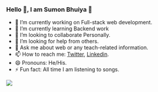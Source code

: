 ### Hello 🤝, I am Sumon Bhuiya 👋

- 🔭 I’m currently working on Full-stack web development.
- 🌱 I’m currently learning Backend work
- 👯 I’m looking to collaborate Personally.
- 🤔 I’m looking for help from others.
- 💬 Ask me about web or any teach-related information.
- 📫 How to reach me: [Twitter](https://mobile.twitter.com/sumon_bhuiya2), [Linkedin](https://www.linkedin.com/in/sumon-bhuiya-674a9a1b4/).
- 😄 Pronouns: He/His.
- ⚡ Fun fact: All time I am listening to songs.

<img src="https://github-readme-stats.vercel.app/api?username=Sumonbhuiya&&show_icons=true&title_color=ffffff&icon_color=cead82&text_color=daf7dc&bg_color=151515" />
